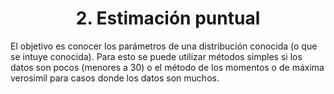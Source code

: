 # <center> 2. Estimación puntual </center>

El objetivo es conocer los parámetros de una distribución conocida (o que se intuye conocida). Para esto se puede utilizar métodos simples si los datos son pocos (menores a 30) o el método de los momentos o de máxima verosimil para casos donde los datos son muchos.